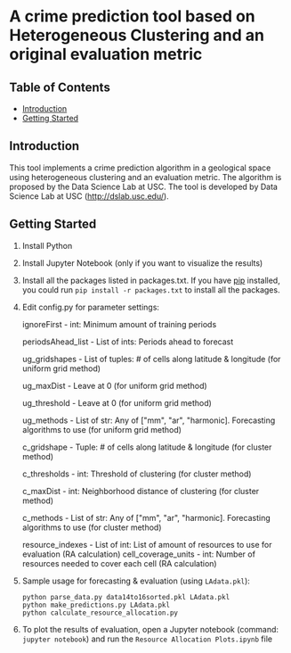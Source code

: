 # A crime prediction tool based on Heterogeneous Clustering and an original evaluation metric


## Table of Contents
- [Introduction](#introduction)
- [Getting Started](#getting-started)


## Introduction

This tool implements a crime prediction algorithm in a geological space using heterogeneous clustering and an evaluation metric. The algorithm is proposed by the Data Science Lab at USC. The tool is developed by Data Science Lab at USC (http://dslab.usc.edu/).


## Getting Started

1. Install Python
2. Install Jupyter Notebook (only if you want to visualize the results)
3. Install all the packages listed in packages.txt. If you have [pip](https://pypi.org/project/pip/) installed, you could run `pip install -r packages.txt` to install all the packages.
4. Edit config.py for parameter settings:

    ignoreFirst - int: Minimum amount of training periods

    periodsAhead_list - List of ints: Periods ahead to forecast

    ug_gridshapes - List of tuples: # of cells along latitude & longitude (for uniform grid method)

    ug_maxDist - Leave at 0 (for uniform grid method)

    ug_threshold - Leave at 0 (for uniform grid method)

    ug_methods - List of str: Any of ["mm", "ar", "harmonic]. Forecasting algorithms to use (for uniform grid method)

    c_gridshape - Tuple: # of cells along latitude & longitude (for cluster method)

    c_thresholds - int: Threshold of clustering (for cluster method)

    c_maxDist - int: Neighborhood distance of clustering (for cluster method)

    c_methods - List of str: Any of ["mm", "ar", "harmonic]. Forecasting algorithms to use (for cluster method)

    resource_indexes - List of int: List of amount of  resources to use for evaluation (RA calculation)
    cell_coverage_units - int: Number of resources needed to cover each cell (RA calculation)
5. Sample usage for forecasting & evaluation (using `LAdata.pkl`):
    ```
    python parse_data.py data14to16sorted.pkl LAdata.pkl
    python make_predictions.py LAdata.pkl
    python calculate_resource_allocation.py
    ````


6. To plot the results of evaluation, open a Jupyter notebook (command: `jupyter notebook`) and run the `Resource Allocation Plots.ipynb` file


